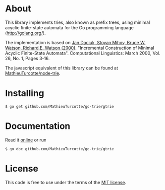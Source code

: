 About
=====

This library implements tries, also known as prefix trees, using minimal acyclic
finite-state automata for the Go programming language (http://golang.org/).

The implementation is based on [Jan Daciuk, Stoyan Mihov, Bruce W. Watson,
Richard E. Watson (2000)](http://goo.gl/0XLPo). "Incremental Construction of
Minimal Acyclic Finite-State Automata". Computational Linguistics: March 2000,
Vol. 26, No. 1, Pages 3-16.

The javascript equivalent of this library can be found at
[MathieuTurcotte/node-trie](https://github.com/MathieuTurcotte/node-trie).

Installing
==========

    $ go get github.com/MathieuTurcotte/go-trie/gtrie

Documentation
=============

Read it [online](http://go.pkgdoc.org/github.com/MathieuTurcotte/go-trie/gtrie) or run

    $ go doc github.com/MathieuTurcotte/go-trie/gtrie

License
=======

This code is free to use under the terms of the [MIT license](http://mturcotte.mit-license.org/).

